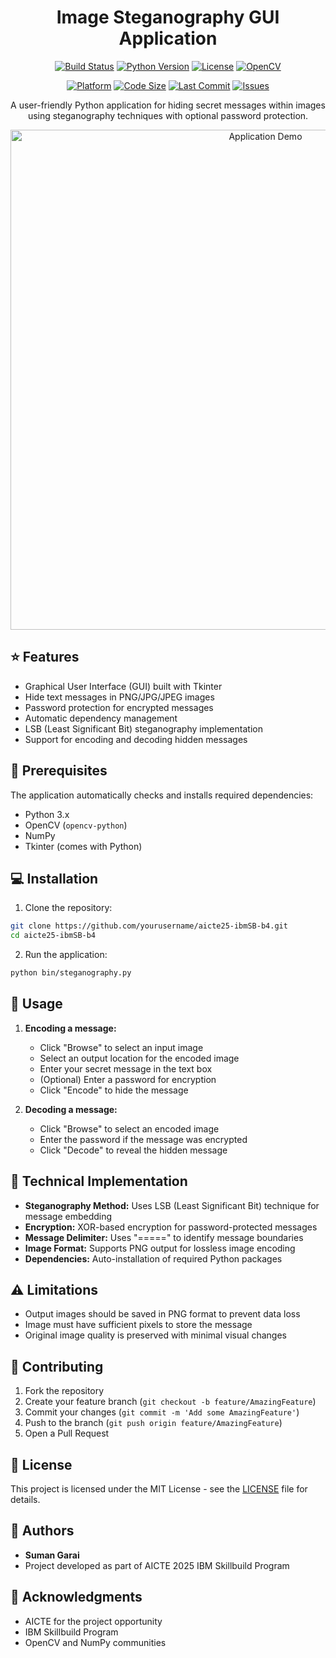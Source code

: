 <div align="center">

# Image Steganography GUI Application

[![Build Status](https://img.shields.io/badge/build-passing-brightgreen.svg)]()
[![Python Version](https://img.shields.io/badge/python-3.x-blue.svg)](https://www.python.org/downloads/)
[![License](https://img.shields.io/badge/license-MIT-green.svg)](LICENSE)
[![OpenCV](https://img.shields.io/badge/opencv-4.x-orange.svg)](https://opencv.org/)
<!-- [![Dependencies](https://img.shields.io/badge/dependencies-auto_managed-brightgreen.svg)]() -->
[![Platform](https://img.shields.io/badge/platform-windows%20%7C%20linux%20%7C%20macos-lightgrey.svg)]()
[![Code Size](https://img.shields.io/github/languages/code-size/aka-0x4C3DD/aicte25-ibmSB-b4.svg)]()
[![Last Commit](https://img.shields.io/github/last-commit/aka-0x4C3DD/aicte25-ibmSB-b4.svg)]()
[![Issues](https://img.shields.io/github/issues/aka-0x4C3DD/aicte25-ibmSB-b4.svg)]()

<p align="center">
A user-friendly Python application for hiding secret messages within images using steganography techniques with optional password protection.
</p>

<p align="center">
<img src="demo.gif" alt="Application Demo" width="800"/>
</p>

</div>

## ⭐ Features

- Graphical User Interface (GUI) built with Tkinter
- Hide text messages in PNG/JPG/JPEG images
- Password protection for encrypted messages
- Automatic dependency management
- LSB (Least Significant Bit) steganography implementation
- Support for encoding and decoding hidden messages

## 🚀 Prerequisites

The application automatically checks and installs required dependencies:
- Python 3.x
- OpenCV (`opencv-python`)
- NumPy
- Tkinter (comes with Python)

## 💻 Installation

1. Clone the repository:
```bash
git clone https://github.com/yourusername/aicte25-ibmSB-b4.git
cd aicte25-ibmSB-b4
```

2. Run the application:
```bash
python bin/steganography.py
```

## 🎯 Usage

1. **Encoding a message:**
   - Click "Browse" to select an input image
   - Select an output location for the encoded image
   - Enter your secret message in the text box
   - (Optional) Enter a password for encryption
   - Click "Encode" to hide the message

2. **Decoding a message:**
   - Click "Browse" to select an encoded image
   - Enter the password if the message was encrypted
   - Click "Decode" to reveal the hidden message

<!-- ## 🎥 Demonstration

<p align="center">
<img src="demo.gif" alt="Steganography Demo" width="800"/>
</p>

The above demonstration shows:
- Selecting an input image
- Entering a secret message
- Password protection
- Encoding process
- Decoding the hidden message

-->

## 🔧 Technical Implementation

- **Steganography Method:** Uses LSB (Least Significant Bit) technique for message embedding
- **Encryption:** XOR-based encryption for password-protected messages
- **Message Delimiter:** Uses "=====" to identify message boundaries
- **Image Format:** Supports PNG output for lossless image encoding
- **Dependencies:** Auto-installation of required Python packages

## ⚠️ Limitations

- Output images should be saved in PNG format to prevent data loss
- Image must have sufficient pixels to store the message
- Original image quality is preserved with minimal visual changes

## 🤝 Contributing

1. Fork the repository
2. Create your feature branch (`git checkout -b feature/AmazingFeature`)
3. Commit your changes (`git commit -m 'Add some AmazingFeature'`)
4. Push to the branch (`git push origin feature/AmazingFeature`)
5. Open a Pull Request

## 📝 License

This project is licensed under the MIT License - see the [LICENSE](LICENSE) file for details.

## 👥 Authors

- **Suman Garai**
- Project developed as part of AICTE 2025 IBM Skillbuild Program

## 🙏 Acknowledgments

- AICTE for the project opportunity
- IBM Skillbuild Program
- OpenCV and NumPy communities
